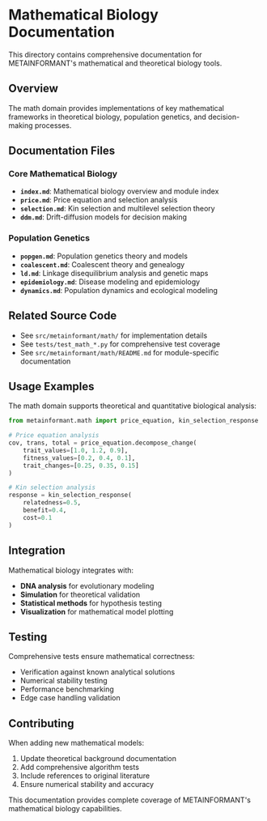# Mathematical Biology Documentation

This directory contains comprehensive documentation for METAINFORMANT's mathematical and theoretical biology tools.

## Overview

The math domain provides implementations of key mathematical frameworks in theoretical biology, population genetics, and decision-making processes.

## Documentation Files

### Core Mathematical Biology
- **`index.md`**: Mathematical biology overview and module index
- **`price.md`**: Price equation and selection analysis
- **`selection.md`**: Kin selection and multilevel selection theory
- **`ddm.md`**: Drift-diffusion models for decision making

### Population Genetics
- **`popgen.md`**: Population genetics theory and models
- **`coalescent.md`**: Coalescent theory and genealogy
- **`ld.md`**: Linkage disequilibrium analysis and genetic maps
- **`epidemiology.md`**: Disease modeling and epidemiology
- **`dynamics.md`**: Population dynamics and ecological modeling

## Related Source Code

- See `src/metainformant/math/` for implementation details
- See `tests/test_math_*.py` for comprehensive test coverage
- See `src/metainformant/math/README.md` for module-specific documentation

## Usage Examples

The math domain supports theoretical and quantitative biological analysis:

```python
from metainformant.math import price_equation, kin_selection_response

# Price equation analysis
cov, trans, total = price_equation.decompose_change(
    trait_values=[1.0, 1.2, 0.9],
    fitness_values=[0.2, 0.4, 0.1],
    trait_changes=[0.25, 0.35, 0.15]
)

# Kin selection analysis
response = kin_selection_response(
    relatedness=0.5,
    benefit=0.4,
    cost=0.1
)
```

## Integration

Mathematical biology integrates with:
- **DNA analysis** for evolutionary modeling
- **Simulation** for theoretical validation
- **Statistical methods** for hypothesis testing
- **Visualization** for mathematical model plotting

## Testing

Comprehensive tests ensure mathematical correctness:
- Verification against known analytical solutions
- Numerical stability testing
- Performance benchmarking
- Edge case handling validation

## Contributing

When adding new mathematical models:
1. Update theoretical background documentation
2. Add comprehensive algorithm tests
3. Include references to original literature
4. Ensure numerical stability and accuracy

This documentation provides complete coverage of METAINFORMANT's mathematical biology capabilities.

